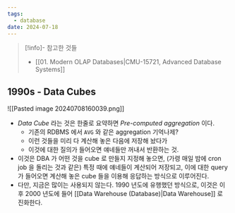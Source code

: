```yaml
---
tags:
  - database
date: 2024-07-18
---
```

> [!info]- 참고한 것들
> - [[01. Modern OLAP Databases|CMU-15721, Advanced Database Systems]]

## 1990s - Data Cubes

![[Pasted image 20240708160039.png]]

- *Data Cube* 라는 것은 한줄로 요약하면 *Pre-computed aggregation* 이다.
	- 기존의 RDBMS 에서 `AVG` 와 같은 aggregation 기억나제?
	- 이런 것들을 미리 다 계산해 놓은 다음에 저장해 놨다가
	- 이것에 대한 질의가 들어오면 얘네들만 꺼내서 반환하는 것.
- 이것은 DBA 가 어떤 것을 cube 로 만들지 지정해 놓으면, (가령 매일 밤에 cron job 을 돌리는 것과 같은) 특정 때에 얘네들이 계산되어 저장되고, 이에 대한 query 가 들어오면 계산해 놓은 cube 들을 이용해 응답하는 방식으로 이루어진다.
- 다만, 지금은 많이는 사용되지 않는다. 1990 년도에 유행했던 방식으로, 이것은 이후 2000 년도에 들어 [[Data Warehouse (Database)|Data Warehouse]] 로 진화한다.